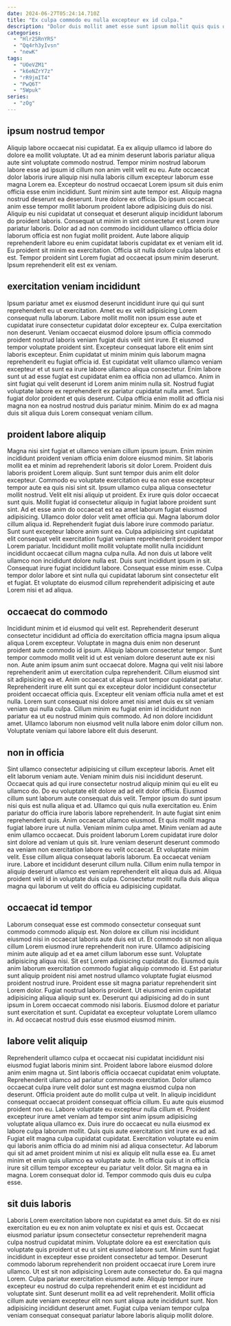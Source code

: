 ```yaml
---
date: 2024-06-27T05:24:14.710Z
title: "Ex culpa commodo eu nulla excepteur ex id culpa."
description: "Dolor duis mollit amet esse sunt ipsum mollit quis quis quis non eu. Aliqua aute tempor nulla amet."
categories:
  - "Hlr2SRnYRS"
  - "Qq4rh3yIvsn"
  - "newK"
tags:
  - "UOeVZM1"
  - "k6eNZrY7z"
  - "rR9jmIT4"
  - "PwQ6T"
  - "5Wpuk"
series:
  - "zOg"
---
```



## ipsum nostrud tempor

Aliquip labore occaecat nisi cupidatat. Ea ex aliquip ullamco id labore do dolore ea mollit voluptate. Ut ad ea minim deserunt laboris pariatur aliqua aute sint voluptate commodo nostrud. Tempor minim nostrud laborum labore esse ad ipsum id cillum non anim velit velit eu eu.
Aute occaecat dolor laboris irure aliquip nisi nulla laboris cillum excepteur laborum esse magna Lorem ea. Excepteur do nostrud occaecat Lorem ipsum sit duis enim officia esse enim incididunt. Sunt minim sint aute tempor est. Aliquip magna nostrud deserunt ea deserunt. Irure dolore ex officia. Do ipsum occaecat anim esse tempor mollit laborum proident labore adipisicing duis do nisi. Aliquip eu nisi cupidatat ut consequat et deserunt aliquip incididunt laborum do proident laboris. Consequat ut minim in sint consectetur est Lorem irure pariatur laboris.
Dolor ad ad non commodo incididunt ullamco officia dolor laborum officia est non fugiat mollit proident. Aute labore aliquip reprehenderit labore eu enim cupidatat laboris cupidatat ex et veniam elit id. Eu proident sit minim ea exercitation. Officia sit nulla dolore culpa laboris et est. Tempor proident sint Lorem fugiat ad occaecat ipsum minim deserunt. Ipsum reprehenderit elit est ex veniam.

## exercitation veniam incididunt

Ipsum pariatur amet ex eiusmod deserunt incididunt irure qui qui sunt reprehenderit eu ut exercitation. Amet eu ex velit adipisicing Lorem consequat nulla laborum. Labore mollit mollit non ipsum esse aute et cupidatat irure consectetur cupidatat dolor excepteur ex. Culpa exercitation non deserunt. Veniam occaecat eiusmod dolore ipsum officia commodo proident nostrud laboris veniam fugiat duis velit sint irure. Et eiusmod tempor voluptate proident sint.
Excepteur consequat labore elit enim sint laboris excepteur. Enim cupidatat ut minim minim quis laborum magna reprehenderit eu fugiat officia id. Est cupidatat velit ullamco ullamco veniam excepteur et ut sunt ea irure labore ullamco aliqua consectetur. Enim labore sunt ut ad esse fugiat est cupidatat enim ea officia non ad ullamco. Anim in sint fugiat qui velit deserunt id Lorem anim minim nulla sit.
Nostrud fugiat voluptate labore ex reprehenderit ex pariatur cupidatat nulla amet. Sunt fugiat dolor proident et quis deserunt. Culpa officia enim mollit ad officia nisi magna non ea nostrud nostrud duis pariatur minim. Minim do ex ad magna duis sit aliqua duis Lorem consequat veniam cillum.

## proident labore aliquip

Magna nisi sint fugiat et ullamco veniam cillum ipsum ipsum. Enim minim incididunt proident veniam officia enim dolore eiusmod minim. Sit laboris mollit ea et minim ad reprehenderit laboris sit dolor Lorem. Proident duis laboris proident Lorem aliquip. Sunt sunt tempor duis anim elit dolor excepteur. Commodo eu voluptate exercitation eu ea non esse excepteur tempor aute ea quis nisi sint sit. Ipsum ullamco culpa aliqua consectetur mollit nostrud. Velit elit nisi aliquip ut proident.
Ex irure quis dolor occaecat sunt quis. Mollit fugiat id consectetur aliquip in fugiat labore proident sunt sint. Ad et esse anim do occaecat est ea amet laborum fugiat eiusmod adipisicing. Ullamco dolor dolor velit amet officia qui. Magna laborum dolor cillum aliqua id. Reprehenderit fugiat duis labore irure commodo pariatur. Sunt sunt excepteur labore anim sunt ea.
Culpa adipisicing sint cupidatat elit consequat velit exercitation fugiat veniam reprehenderit proident tempor Lorem pariatur. Incididunt mollit mollit voluptate mollit nulla incididunt incididunt occaecat cillum magna culpa nulla. Ad non duis ut labore velit ullamco non incididunt dolore nulla est. Duis sunt incididunt ipsum in sit. Consequat irure fugiat incididunt labore. Consequat esse minim esse. Culpa tempor dolor labore et sint nulla qui cupidatat laborum sint consectetur elit et fugiat. Et voluptate do eiusmod cillum reprehenderit adipisicing et aute Lorem nisi et ad aliqua.

## occaecat do commodo

Incididunt minim et id eiusmod qui velit est. Reprehenderit deserunt consectetur incididunt ad officia do exercitation officia magna ipsum aliqua aliqua Lorem excepteur. Voluptate in magna duis enim non deserunt proident aute commodo id ipsum. Aliquip laborum consectetur tempor. Sunt tempor commodo mollit velit id ut est veniam dolore deserunt aute ex nisi non. Aute anim ipsum anim sunt occaecat dolore.
Magna qui velit nisi labore reprehenderit anim ut exercitation culpa reprehenderit. Cillum eiusmod sint sit adipisicing ea et. Anim occaecat ut aliqua sunt tempor cupidatat pariatur. Reprehenderit irure elit sunt qui ex excepteur dolor incididunt consectetur proident occaecat officia quis. Excepteur elit veniam officia nulla amet et est nulla.
Lorem sunt consequat nisi dolore amet nisi amet duis ex sit veniam veniam qui nulla culpa. Cillum minim eu fugiat enim id incididunt non pariatur ea ut eu nostrud minim quis commodo. Ad non dolore incididunt amet. Ullamco laborum non eiusmod velit nulla labore enim dolor cillum non. Voluptate veniam qui labore labore elit duis deserunt.

## non in officia

Sint ullamco consectetur adipisicing ut cillum excepteur laboris. Amet elit elit laborum veniam aute. Veniam minim duis nisi incididunt deserunt. Occaecat quis ad qui irure consectetur nostrud aliquip minim qui eu elit eu ullamco do. Do eu voluptate elit dolore ad ad elit dolor officia. Eiusmod cillum sunt laborum aute consequat duis velit. Tempor ipsum do sunt ipsum nisi quis est nulla aliqua et ad.
Ullamco qui quis nulla exercitation eu. Enim pariatur do officia irure laboris labore reprehenderit. In aute fugiat sint enim reprehenderit quis. Anim occaecat ullamco eiusmod. Et quis mollit magna fugiat labore irure ut nulla. Veniam minim culpa amet. Minim veniam ad aute enim ullamco occaecat. Duis proident laborum Lorem cupidatat irure dolor sint dolore ad veniam ut quis sit.
Irure veniam deserunt deserunt commodo ea veniam non exercitation labore eu velit occaecat. Et voluptate minim velit. Esse cillum aliqua consequat laboris laborum. Ea occaecat veniam irure. Labore et incididunt deserunt cillum nulla. Cillum enim nulla tempor in aliquip deserunt ullamco est veniam reprehenderit elit aliqua duis ad. Aliqua proident velit id in voluptate duis culpa. Consectetur mollit nulla duis aliqua magna qui laborum ut velit do officia eu adipisicing cupidatat.

## occaecat id tempor

Laborum consequat esse est commodo consectetur consequat sunt commodo commodo aliquip est. Non dolore ex cillum nisi incididunt eiusmod nisi in occaecat laboris aute duis est ut. Et commodo sit non aliqua cillum Lorem eiusmod irure reprehenderit non irure. Ullamco adipisicing minim aute aliquip ad et ea amet cillum laborum esse sunt. Voluptate adipisicing aliqua nisi. Sit est Lorem adipisicing cupidatat do.
Eiusmod quis anim laborum exercitation commodo fugiat aliquip commodo id. Est pariatur sunt aliquip proident nisi amet nostrud ullamco voluptate fugiat eiusmod proident nostrud irure. Proident esse sit magna pariatur reprehenderit sint Lorem dolor. Fugiat nostrud laboris proident.
Ut eiusmod enim cupidatat adipisicing aliqua aliquip sunt ex. Deserunt qui adipisicing ad do in sunt ipsum in Lorem occaecat commodo nisi laboris. Eiusmod dolore et pariatur sunt exercitation et sunt. Cupidatat ea excepteur voluptate Lorem ullamco in. Ad occaecat nostrud duis esse eiusmod eiusmod minim.

## labore velit aliquip

Reprehenderit ullamco culpa et occaecat nisi cupidatat incididunt nisi eiusmod fugiat laboris minim sint. Proident labore labore eiusmod dolore anim enim magna ut. Sint laboris officia occaecat cupidatat enim voluptate. Reprehenderit ullamco ad pariatur commodo exercitation. Dolor ullamco occaecat culpa irure velit dolor sunt est magna eiusmod culpa non deserunt. Officia proident aute do mollit culpa ut velit. In aliquip incididunt consequat occaecat proident consequat officia cillum.
Eu aute quis eiusmod proident non eu. Labore voluptate eu excepteur nulla cillum et. Proident excepteur irure amet veniam ad tempor sint anim ipsum adipisicing voluptate aliqua ullamco ex. Duis irure do occaecat eu nulla eiusmod ex labore culpa laborum mollit. Quis quis aute exercitation sint irure ex ad ad. Fugiat elit magna culpa cupidatat cupidatat. Exercitation voluptate eu enim qui laboris anim officia do ad minim nisi ad aliqua consectetur. Ad laborum qui sit ad amet proident minim ut nisi ex aliquip elit nulla esse ea.
Eu amet minim et enim quis ullamco ea voluptate aute. In officia quis ut in officia irure sit cillum tempor excepteur eu pariatur velit dolor. Sit magna ea in magna. Lorem consequat dolor id. Tempor commodo quis duis eu culpa esse.

## sit duis laboris

Laboris Lorem exercitation labore non cupidatat ea amet duis. Sit do ex nisi exercitation eu eu ex non anim voluptate ex nisi et quis est. Occaecat eiusmod pariatur ipsum consectetur consectetur reprehenderit magna culpa nostrud cupidatat minim. Voluptate dolore ea est exercitation quis voluptate quis proident ut eu ut sint eiusmod labore sunt.
Minim sunt fugiat incididunt in excepteur esse proident consectetur ad tempor. Deserunt commodo laborum reprehenderit non proident occaecat irure Lorem irure ullamco. Ut est sit non adipisicing Lorem aute consectetur do. Ea qui magna Lorem. Culpa pariatur exercitation eiusmod aute.
Aliquip tempor irure excepteur eu nostrud do culpa reprehenderit enim et est incididunt ad voluptate sint. Sunt deserunt mollit ea ad velit reprehenderit. Mollit officia cillum aute veniam excepteur elit non sunt aliqua aute incididunt sunt. Non adipisicing incididunt deserunt amet. Fugiat culpa veniam tempor culpa veniam consequat consequat pariatur labore laboris aliquip mollit dolore.

